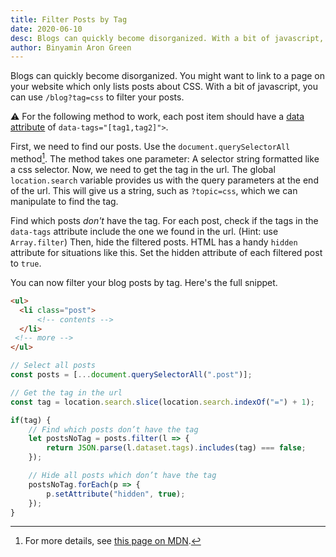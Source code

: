 ```yaml
---
title: Filter Posts by Tag
date: 2020-06-10
desc: Blogs can quickly become disorganized. With a bit of javascript, you can filter your posts by tag.
author: Binyamin Aron Green
---
```

Blogs can quickly become disorganized. You might want to link to a page on your website which only lists posts about CSS. With a bit of javascript, you can use `/blog?tag=css` to filter your posts.

⚠️ For the following method to work, each post item should have a [data attribute](https://developer.mozilla.org/en-US/docs/Web/HTML/Global_attributes/data-*) of `data-tags="[tag1,tag2]">`.

First, we need to find our posts. Use the `document.querySelectorAll` method[^1]. The method takes one parameter: A selector string formatted like a css selector. Now, we need to get the tag in the url. The global `location.search` variable provides us with the query parameters at the end of the url. This will give us a string, such as `?topic=css`, which we can manipulate to find the tag.

Find which posts *don't* have the tag. For each post, check if the tags in the `data-tags` attribute include the one we found in the url. (Hint: use `Array.filter`) Then, hide the filtered posts. HTML has a handy `hidden` attribute for situations like this. Set the hidden attribute of each filtered post to `true`.

You can now filter your blog posts by tag. Here's the full snippet.

```html
<ul>
  <li class="post">
      <!-- contents -->
  </li>
 <!-- more -->
</ul>
```

```js
// Select all posts
const posts = [...document.querySelectorAll(".post")];

// Get the tag in the url
const tag = location.search.slice(location.search.indexOf("=") + 1);

if(tag) {
    // Find which posts don’t have the tag
    let postsNoTag = posts.filter(l => {
        return JSON.parse(l.dataset.tags).includes(tag) === false;
    });

	// Hide all posts which don’t have the tag
    postsNoTag.forEach(p => {
        p.setAttribute("hidden", true);
    });
}
```

[^1]: For more details, see [this page on MDN](https://developer.mozilla.org/en-US/docs/Web/API/Document/querySelectorAll).
